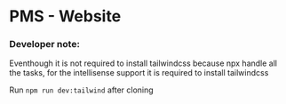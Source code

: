 # PMS - Website

### Developer note:
Eventhough it is not required to install tailwindcss because npx handle all the tasks, for the intellisense support it is required to install tailwindcss  

Run `npm run dev:tailwind` after cloning
